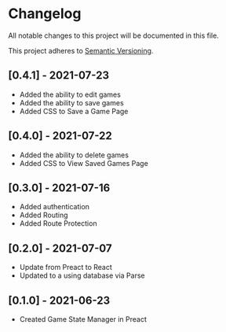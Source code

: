 # Changelog

All notable changes to this project will be documented in this file.

This project adheres to [Semantic Versioning](https://semver.org/spec/v2.0.0.html).

## [0.4.1] - 2021-07-23
- Added the ability to edit games
- Added the ability to save games
- Added CSS to Save a Game Page

## [0.4.0] - 2021-07-22
- Added the ability to delete games
- Added CSS to View Saved Games Page

## [0.3.0] - 2021-07-16
- Added authentication
- Added Routing
- Added Route Protection

## [0.2.0] - 2021-07-07

- Update from Preact to React
- Updated to a using database via Parse

## [0.1.0] - 2021-06-23

- Created Game State Manager in Preact
